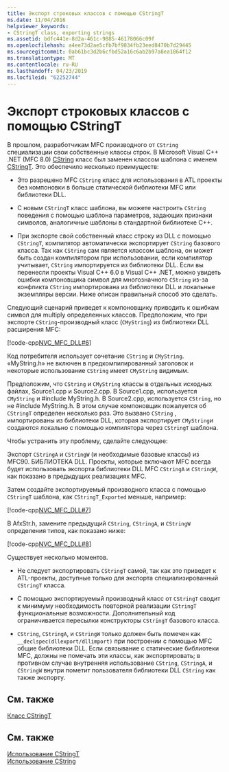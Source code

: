 ```yaml
---
title: Экспорт строковых классов с помощью CStringT
ms.date: 11/04/2016
helpviewer_keywords:
- CStringT class, exporting strings
ms.assetid: bdfc441e-8d2a-461c-9885-46178066c09f
ms.openlocfilehash: a4ee73d2ae5cfb7bf9834fb23eed8470b7d29445
ms.sourcegitcommit: 0ab61bc3d2b6cfbd52a16c6ab2b97a8ea1864f12
ms.translationtype: MT
ms.contentlocale: ru-RU
ms.lasthandoff: 04/23/2019
ms.locfileid: "62252744"
---
```

# <a name="exporting-string-classes-using-cstringt"></a>Экспорт строковых классов с помощью CStringT

В прошлом, разработчикам MFC производного от `CString` специализации свои собственные классы строк. В Microsoft Visual C++ .NET (MFC 8.0) [CString](../atl-mfc-shared/using-cstring.md) класс был заменен классом шаблона с именем [CStringT](../atl-mfc-shared/reference/cstringt-class.md). Это обеспечило несколько преимуществ:

- Это разрешено MFC `CString` класс для использования в ATL проекты без компоновки в больше статической библиотеки MFC или библиотеки DLL.

- С новым `CStringT` класс шаблона, вы можете настроить `CString` поведения с помощью шаблона параметров, задающих признаки символов, аналогичные шаблоны в стандартной библиотеке C++.

- При экспорте свой собственный класс строку из DLL с помощью `CStringT`, компилятор автоматически экспортирует `CString` базового класса. Так как `CString` сам является классом шаблона, он может быть создан компилятором при использовании, если компилятор учитывает, `CString` импортируется из библиотеки DLL. Если вы перенесли проекты Visual C++ 6.0 в Visual C++ .NET, можно увидеть ошибки компоновщика символ для многозначного `CString` из-за конфликта `CString` импортирована из библиотеки DLL и локальные экземпляры версии. Ниже описан правильный способ это сделать.

Следующий сценарий приведет к компоновщику приводить к ошибкам символ для multiply определенных классов. Предположим, что при экспорте `CString`-производный класс (`CMyString`) из библиотеки DLL расширения MFC:

[!code-cpp[NVC_MFC_DLL#6](../atl-mfc-shared/codesnippet/cpp/exporting-string-classes-using-cstringt_1.cpp)]

Код потребителя использует сочетание `CString` и `CMyString`. «MyString.h» не включен в предкомпилированный заголовок и некоторые использование `CString` имеет `CMyString` видимым.

Предположим, что `CString` и `CMyString` классы в отдельных исходных файлах, Source1.cpp и Source2.cpp. В Source1.cpp, используется `CMyString` и #include MyString.h. В Source2.cpp, используется `CString`, но не #include MyString.h. В этом случае компоновщик пожалуется об `CStringT` определен несколько раз. Это вызвано `CString` , импортированы из библиотеки DLL, которая экспортирует `CMyString`и создаются локально с помощью компилятора через `CStringT` шаблона.

Чтобы устранить эту проблему, сделайте следующее:

Экспорт `CStringA` и `CStringW` (и необходимые базовые классы) из MFC90. БИБЛИОТЕКА DLL. Проекты, которые включают MFC всегда будет использовать экспорта библиотеки DLL MFC `CStringA` и `CStringW`, как показано в предыдущих реализациях MFC.

Затем создайте экспортируемый производного класса с помощью `CStringT` шаблона, как `CStringT_Exported` меньше, например:

[!code-cpp[NVC_MFC_DLL#7](../atl-mfc-shared/codesnippet/cpp/exporting-string-classes-using-cstringt_2.cpp)]

В AfxStr.h, замените предыдущий `CString`, `CStringA`, и `CStringW` определения типов, как показано ниже:

[!code-cpp[NVC_MFC_DLL#8](../atl-mfc-shared/codesnippet/cpp/exporting-string-classes-using-cstringt_3.cpp)]

Существует несколько моментов.

- Не следует экспортировать `CStringT` самой, так как это приведет к ATL-проекты, доступные только для экспорта специализированный `CStringT` класса.

- С помощью экспортируемый производный класс от `CStringT` сводит к минимуму необходимость повторной реализации `CStringT` функциональные возможности. Дополнительный код ограничивается пересылки конструкторы `CStringT` базового класса.

- `CString`, `CStringA`, и `CStringW` только должен быть помечен как `__declspec(dllexport/dllimport)` при построении с помощью MFC общие библиотеки DLL. Если связывание с статические библиотеки MFC, должны не помечать эти классы, как экспортировать; в противном случае внутренняя использование `CString`, `CStringA`, и `CStringW` внутри пометит пользователя библиотеки DLL `CString` как также экспорту.

## <a name="related-topics"></a>См. также

[Класс CStringT](../atl-mfc-shared/reference/cstringt-class.md)

## <a name="see-also"></a>См. также

[Использование CStringT](../atl-mfc-shared/using-cstringt.md)<br/>
[Использование CString](../atl-mfc-shared/using-cstring.md)
